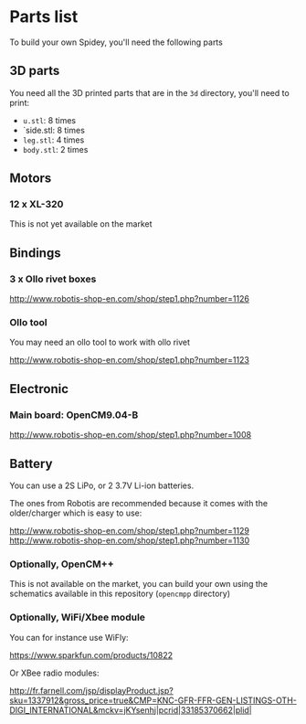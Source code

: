 # Parts list

To build your own Spidey, you'll need the following parts

## 3D parts

You need all the 3D printed parts that are in the `3d` directory, you'll need to print:

* `u.stl`: 8 times
* `side.stl: 8 times
* `leg.stl`: 4 times
* `body.stl`: 2 times

## Motors

### 12 x XL-320

This is not yet available on the market

## Bindings

### 3 x Ollo rivet boxes

http://www.robotis-shop-en.com/shop/step1.php?number=1126

### Ollo tool

You may need an ollo tool to work with ollo rivet

http://www.robotis-shop-en.com/shop/step1.php?number=1123

## Electronic

### Main board: OpenCM9.04-B

http://www.robotis-shop-en.com/shop/step1.php?number=1008

## Battery

You can use a 2S LiPo, or 2 3.7V Li-ion batteries.

The ones from Robotis are recommended because it comes with the older/charger which is easy to use:

http://www.robotis-shop-en.com/shop/step1.php?number=1129
http://www.robotis-shop-en.com/shop/step1.php?number=1130

### Optionally, OpenCM++

This is not available on the market, you can build your own using the schematics available in this repository (`opencmpp` directory)

### Optionally, WiFi/Xbee module

You can for instance use WiFly:

https://www.sparkfun.com/products/10822

Or XBee radio modules:

http://fr.farnell.com/jsp/displayProduct.jsp?sku=1337912&gross_price=true&CMP=KNC-GFR-FFR-GEN-LISTINGS-OTH-DIGI_INTERNATIONAL&mckv=jKYsenhj|pcrid|33185370662|plid|
